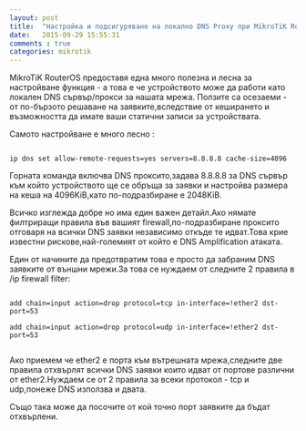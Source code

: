```yaml
---
layout: post
title:  "Настройка и подсигуряване на локално DNS Proxy при MikroTiK RouterOS "
date:   2015-09-29 15:55:31
comments : true
categories: mikrotik
---
```


MikroTiK RouterOS предоставя една много полезна и лесна за настройване функция - а това е че устройството може да работи като локален DNS сървър/прокси за нашата мрежа.
Ползите са осезаеми - от по-бързото решаване на заявките,вследствие от кеширането и възможността да имате ваши статични записи за устройствата.

Самото настройване е много лесно : 

<pre><code>
ip dns set allow-remote-requests=yes servers=8.8.8.8 cache-size=4096
</code></pre>

Горната команда включва DNS проксито,задава 8.8.8.8 за DNS сървър към който устройството ще се обръща за заявки и настройва размера на кеша на 4096KiB,като по-подразбиране е 2048KiB.

Всичко изглежда добре но има един важен детайл.Ако нямате филтриращи правила във вашият firewall,по-подразбиране проксито отговаря на всички DNS заявки независимо откъде те идват.Това крие известни рискове,най-големият от който е DNS Amplification атаката.

Един от начините да предотвратим това е просто да забраним DNS заявките от външни мрежи.За това се нуждаем от следните 2 правила в /ip firewall filter:

<pre><code>
add chain=input action=drop protocol=tcp in-interface=!ether2 dst-port=53

add chain=input action=drop protocol=udp in-interface=!ether2 dst-port=53

</code></pre>

Ако приемем че ether2 е порта към вътрешната мрежа,следните две правила отхвърлят всички DNS заявки които идват от портове различни от ether2.Нуждаем се от 2 правила за всеки протокол - tcp и udp,понеже DNS използва и двата.

Също така може да посочите от кой точно порт заявките да бъдат отхвърлени.
